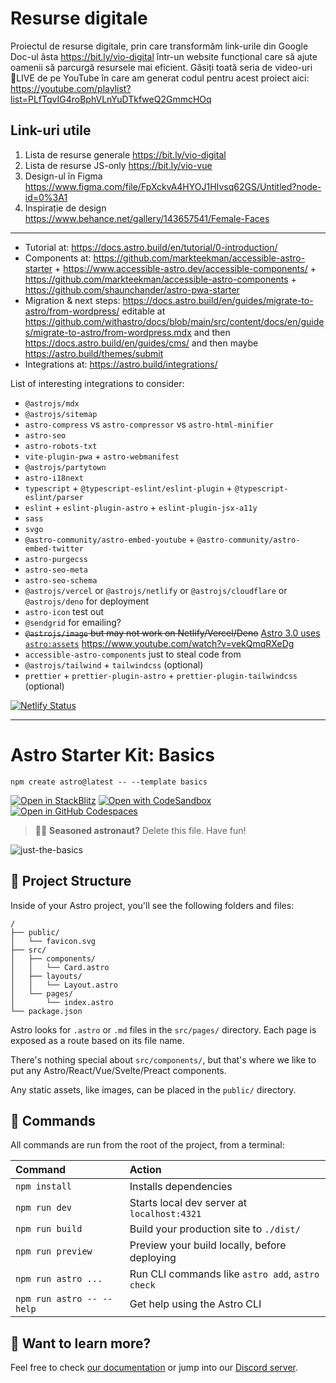 # Resurse digitale

Proiectul de resurse digitale, prin care transformăm link-urile din Google Doc-ul ăsta <https://bit.ly/vio-digital> într-un website funcțional care să ajute oamenii să parcurgă resursele mai eficient. Găsiți toată seria de video-uri 🔴LIVE de pe YouTube în care am generat codul pentru acest proiect aici: <https://youtube.com/playlist?list=PLfTqvIG4roBphVLnYuDTkfweQ2GmmcHOq>

## Link-uri utile

1. Lista de resurse generale <https://bit.ly/vio-digital>
2. Lista de resurse JS-only <https://bit.ly/vio-vue>
3. Design-ul în Figma <https://www.figma.com/file/FpXckvA4HYOJ1HIvsq62GS/Untitled?node-id=0%3A1>
4. Inspirație de design <https://www.behance.net/gallery/143657541/Female-Faces>

---------------

- Tutorial at: <https://docs.astro.build/en/tutorial/0-introduction/>
- Components at: <https://github.com/markteekman/accessible-astro-starter> + <https://www.accessible-astro.dev/accessible-components/> + <https://github.com/markteekman/accessible-astro-components> + <https://github.com/shaunchander/astro-pwa-starter>
- Migration & next steps: <https://docs.astro.build/en/guides/migrate-to-astro/from-wordpress/> editable at <https://github.com/withastro/docs/blob/main/src/content/docs/en/guides/migrate-to-astro/from-wordpress.mdx> and then <https://docs.astro.build/en/guides/cms/> and then maybe <https://astro.build/themes/submit>
- Integrations at: <https://astro.build/integrations/>

List of interesting integrations to consider:

- `@astrojs/mdx`
- `@astrojs/sitemap`
- `astro-compress` vs `astro-compressor` vs `astro-html-minifier`
- `astro-seo`
- `astro-robots-txt`
- `vite-plugin-pwa` + `astro-webmanifest`
- `@astrojs/partytown`
- `astro-i18next`
- `typescript` + `@typescript-eslint/eslint-plugin` + `@typescript-eslint/parser`
- `eslint` + `eslint-plugin-astro` + `eslint-plugin-jsx-a11y`
- `sass`
- `svgo`
- `@astro-community/astro-embed-youtube` + `@astro-community/astro-embed-twitter`
- `astro-purgecss`
- `astro-seo-meta`
- `astro-seo-schema`
- `@astrojs/vercel` or `@astrojs/netlify` or `@astrojs/cloudflare` or `@astrojs/deno` for deployment
- `astro-icon` test out
- `@sendgrid` for emailing?
- <del>`@astrojs/image` but may not work on Netlify/Vercel/Deno</del> <ins>Astro 3.0 uses `astro:assets`</ins> <https://www.youtube.com/watch?v=vekQmqRXeDg>
- `accessible-astro-components` just to steal code from
- `@astrojs/tailwind` + `tailwindcss` (optional)
- `prettier` + `prettier-plugin-astro` + `prettier-plugin-tailwindcss` (optional)

[![Netlify Status](https://api.netlify.com/api/v1/badges/01e40750-bc4b-447c-9cd2-7cadacf27fdc/deploy-status)](https://app.netlify.com/sites/ssg-test-1-astro/deploys)


-------

# Astro Starter Kit: Basics

```
npm create astro@latest -- --template basics
```

[![Open in StackBlitz](https://developer.stackblitz.com/img/open_in_stackblitz.svg)](https://stackblitz.com/github/withastro/astro/tree/latest/examples/basics)
[![Open with CodeSandbox](https://assets.codesandbox.io/github/button-edit-lime.svg)](https://codesandbox.io/p/sandbox/github/withastro/astro/tree/latest/examples/basics)
[![Open in GitHub Codespaces](https://github.com/codespaces/badge.svg)](https://codespaces.new/withastro/astro?devcontainer_path=.devcontainer/basics/devcontainer.json)

> 🧑‍🚀 **Seasoned astronaut?** Delete this file. Have fun!

![just-the-basics](https://github.com/withastro/astro/assets/2244813/a0a5533c-a856-4198-8470-2d67b1d7c554)

## 🚀 Project Structure

Inside of your Astro project, you'll see the following folders and files:

```
/
├── public/
│   └── favicon.svg
├── src/
│   ├── components/
│   │   └── Card.astro
│   ├── layouts/
│   │   └── Layout.astro
│   └── pages/
│       └── index.astro
└── package.json
```

Astro looks for `.astro` or `.md` files in the `src/pages/` directory. Each page is exposed as a route based on its file name.

There's nothing special about `src/components/`, but that's where we like to put any Astro/React/Vue/Svelte/Preact components.

Any static assets, like images, can be placed in the `public/` directory.

## 🧞 Commands

All commands are run from the root of the project, from a terminal:

| Command                   | Action                                           |
| :------------------------ | :----------------------------------------------- |
| `npm install`             | Installs dependencies                            |
| `npm run dev`             | Starts local dev server at `localhost:4321`      |
| `npm run build`           | Build your production site to `./dist/`          |
| `npm run preview`         | Preview your build locally, before deploying     |
| `npm run astro ...`       | Run CLI commands like `astro add`, `astro check` |
| `npm run astro -- --help` | Get help using the Astro CLI                     |

## 👀 Want to learn more?

Feel free to check [our documentation](https://docs.astro.build) or jump into our [Discord server](https://astro.build/chat).

